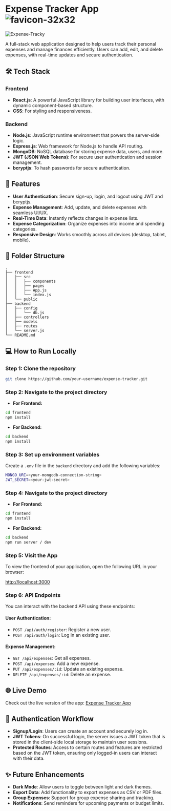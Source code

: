 # Expense Tracker App ![favicon-32x32](https://github.com/user-attachments/assets/b81a1909-8624-44f1-a1bc-e4f4f4d575d5) 

![Expense-Tracky](https://github.com/user-attachments/assets/d53fb60a-1f66-4066-8f3c-3cc74d0f0da5) <!-- You can add a banner or screenshot of your app -->

A full-stack web application designed to help users track their personal expenses and manage finances efficiently. Users can add, edit, and delete expenses, with real-time updates and secure authentication.

## 🛠️ Tech Stack

### Frontend
- **React.js**: A powerful JavaScript library for building user interfaces, with dynamic component-based structure.
- **CSS**: For styling and responsiveness.

### Backend
- **Node.js**: JavaScript runtime environment that powers the server-side logic.
- **Express.js**: Web framework for Node.js to handle API routing.
- **MongoDB**: NoSQL database for storing expense data, users, and more.
- **JWT (JSON Web Tokens)**: For secure user authentication and session management.
- **bcryptjs**: To hash passwords for secure authentication.

## 🚀 Features
- **User Authentication**: Secure sign-up, login, and logout using JWT and bcryptjs.
- **Expense Management**: Add, update, and delete expenses with seamless UI/UX.
- **Real-Time Data**: Instantly reflects changes in expense lists.
- **Expense Categorization**: Organize expenses into income and spending categories.
- **Responsive Design**: Works smoothly across all devices (desktop, tablet, mobile).

## 📂 Folder Structure

```plaintext
.
├── frontend
│   ├── src
│   │   ├── components
│   │   ├── pages
│   │   ├── App.js
│   │   └── index.js
│   └── public
├── backend
│   ├── config
│   │   └── db.js
│   ├── controllers
│   ├── models
│   ├── routes
│   └── server.js
└── README.md
```

## 💻 How to Run Locally

### Step 1: Clone the repository
```bash
git clone https://github.com/your-username/expense-tracker.git
```

### Step 2: Navigate to the project directory

- **For Frontend:**

```bash
cd frontend
npm install
```

- **For Backend:**

```bash
cd backend
npm install
```

### Step 3: Set up environment variables

Create a `.env` file in the `backend` directory and add the following variables:

```bash
MONGO_URI=<your-mongodb-connection-string>
JWT_SECRET=<your-jwt-secret>
```

### Step 4: Navigate to the project directory

- **For Frontend:**

```bash
cd frontend
npm install
```

- **For Backend:**

```bash
cd backend
npm run server / dev
```

### Step 5: Visit the App

To view the frontend of your application, open the following URL in your browser:

[http://localhost:3000](http://localhost:3000)

### Step 6: API Endpoints

You can interact with the backend API using these endpoints:

#### User Authentication:

- `POST /api/auth/register`: Register a new user.
- `POST /api/auth/login`: Log in an existing user.

#### Expense Management:

- `GET /api/expenses`: Get all expenses.
- `POST /api/expenses`: Add a new expense.
- `PUT /api/expenses/:id`: Update an existing expense.
- `DELETE /api/expenses/:id`: Delete an expense.

## 🌐 Live Demo

Check out the live version of the app: [Expense Tracker App](https://your-production-url.com)

## 🔐 Authentication Workflow

- **Signup/Login**: Users can create an account and securely log in.
- **JWT Tokens**: On successful login, the server issues a JWT token that is stored in the client-side local storage to maintain user sessions.
- **Protected Routes**: Access to certain routes and features are restricted based on the JWT token, ensuring only logged-in users can interact with their data.

## ✨ Future Enhancements

- **Dark Mode**: Allow users to toggle between light and dark themes.
- **Export Data**: Add functionality to export expenses as CSV or PDF files.
- **Group Expenses**: Support for group expense sharing and tracking.
- **Notifications**: Send reminders for upcoming payments or budget limits.




